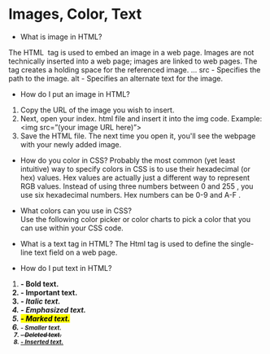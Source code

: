 # Images, Color, Text

- What is image in HTML? 

The HTML <img> tag is used to embed an image in a web page. Images are not technically inserted into a web page; images are linked to web pages. The <img> tag creates a holding space for the referenced image. ... src - Specifies the path to the image. alt - Specifies an alternate text for the image.  

- How do I put an image in HTML?  
1. Copy the URL of the image you wish to insert.
2. Next, open your index. html file and insert it into the img code. Example: <img src=”(your image URL here)”>
3. Save the HTML file. The next time you open it, you'll see the webpage with your newly added image.

- How do you color in CSS? 
Probably the most common (yet least intuitive) way to specify colors in CSS is to use their hexadecimal (or hex) values. Hex values are actually just a different way to represent RGB values. Instead of using three numbers between 0 and 255 , you use six hexadecimal numbers. Hex numbers can be 0-9 and A-F . 

- What colors can you use in CSS?  
Use the following color picker or color charts to pick a color that you can use within your CSS code.  


- What is a text tag in HTML?
The Html <text> tag is used to define the single-line text field on a web page.

- How do I put text in HTML?
1. <b> - Bold text.
2. <strong> - Important text.
3. <i> - Italic text.
4. <em> - Emphasized text.
5. <mark> - Marked text.
6. <small> - Smaller text.
7. <del> - Deleted text.
8. <ins> - Inserted text.

